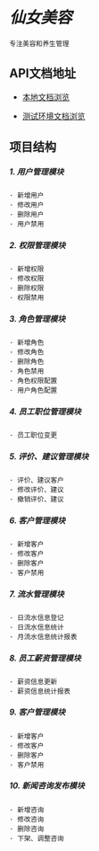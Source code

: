 # _仙女美容_
`专注美容和养生管理`

## API文档地址
-  [本地文档浏览](http://localhost:1101/fairy_beauty/swagger-ui.html)

-  [测试环境文档浏览](http://zhny-data-processing-test21.zj-int-energy.net/data-processing/doc.html)

## **项目结构**

##### 1. 用户管理模块

    · 新增用户
    · 修改用户
    · 删除用户
    · 用户禁用


##### 2. 权限管理模块

    · 新增权限
    · 修改权限
    · 删除权限
    · 权限禁用
    

##### 3. 角色管理模块

    · 新增角色
    · 修改角色
    · 删除角色
    · 角色禁用
    · 角色权限配置
    · 用户角色配置

##### 4. 员工职位管理模块

    · 员工职位变更
    
##### 5. 评价、建议管理模块

    · 评价、建议客户
    · 修改评价、建议
    · 撤销评价、建议
    
    
##### 6. 客户管理模块

    · 新增客户
    · 修改客户
    · 删除客户
    · 客户禁用
    
##### 7. 流水管理模块

    · 日流水信息登记
    · 日流水信息统计
    · 月流水信息统计报表

##### 8. 员工薪资管理模块

    · 薪资信息更新
    · 薪资信息统计报表
    
    
##### 9. 客户管理模块

    · 新增客户
    · 修改客户
    · 删除客户
    · 客户禁用
    
    

##### 10. 新闻咨询发布模块

    · 新增咨询
    · 修改咨询
    · 删除咨询
    · 下架、调整咨询